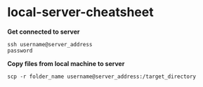 # local-server-cheatsheet

**Get connected to server**

```
ssh username@server_address
password
```
**Copy files from local machine to server**

```
scp -r folder_name username@server_address:/target_directory
```




